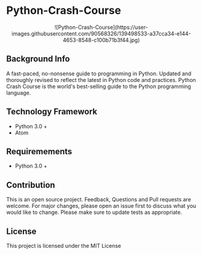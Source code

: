 # Python-Crash-Course

<div align="center">
![Python-Crash-Course](https://user-images.githubusercontent.com/90568326/139498533-a37cca34-e144-4653-8548-c100b71b3f44.jpg)
</div>


## Background Info
A fast-paced, no-nonsense guide to programming in Python. Updated and thoroughly revised to reflect the latest in Python code and practices. Python Crash Course is the world's best-selling guide to the Python programming language.

## Technology Framework
- Python 3.0 +
- Atom

## Requiremements
- Python 3.0 +

## Contribution
This is an open source project. Feedback, Questions and Pull requests are welcome.
For major changes, please open an issue first to discuss what you would like to change.
Please make sure to update tests as appropriate.

## License
This project is licensed under the MIT License
